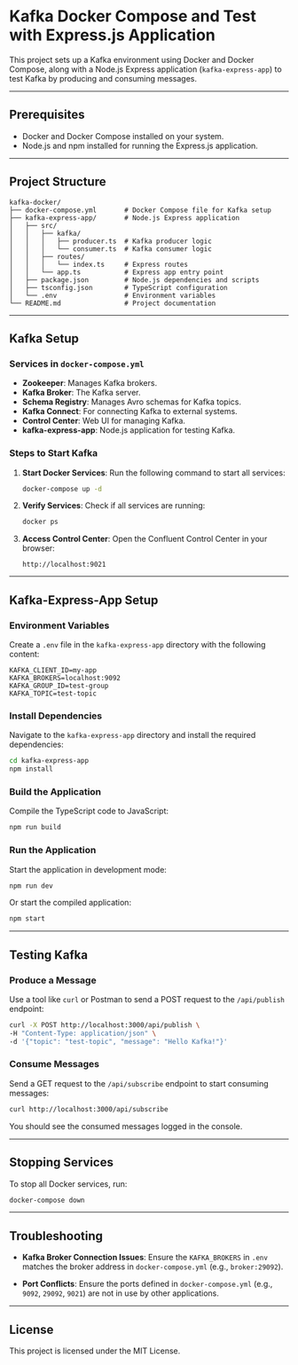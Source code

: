 # Kafka Docker Compose and Test with Express.js Application

This project sets up a Kafka environment using Docker and Docker Compose, along with a Node.js Express application (`kafka-express-app`) to test Kafka by producing and consuming messages.

---

## Prerequisites

- Docker and Docker Compose installed on your system.
- Node.js and npm installed for running the Express.js application.

---

## Project Structure

```
kafka-docker/
├── docker-compose.yml       # Docker Compose file for Kafka setup
├── kafka-express-app/       # Node.js Express application
│   ├── src/
│   │   ├── kafka/
│   │   │   ├── producer.ts  # Kafka producer logic
│   │   │   └── consumer.ts  # Kafka consumer logic
│   │   ├── routes/
│   │   │   └── index.ts     # Express routes
│   │   └── app.ts           # Express app entry point
│   ├── package.json         # Node.js dependencies and scripts
│   ├── tsconfig.json        # TypeScript configuration
│   └── .env                 # Environment variables
└── README.md                # Project documentation
```

---

## Kafka Setup

### Services in `docker-compose.yml`

- **Zookeeper**: Manages Kafka brokers.
- **Kafka Broker**: The Kafka server.
- **Schema Registry**: Manages Avro schemas for Kafka topics.
- **Kafka Connect**: For connecting Kafka to external systems.
- **Control Center**: Web UI for managing Kafka.
- **kafka-express-app**: Node.js application for testing Kafka.

### Steps to Start Kafka

1. **Start Docker Services**:
   Run the following command to start all services:
   ```bash
   docker-compose up -d
   ```

2. **Verify Services**:
   Check if all services are running:
   ```bash
   docker ps
   ```

3. **Access Control Center**:
   Open the Confluent Control Center in your browser:
   ```
   http://localhost:9021
   ```

---

## Kafka-Express-App Setup

### Environment Variables

Create a `.env` file in the `kafka-express-app` directory with the following content:

```env
KAFKA_CLIENT_ID=my-app
KAFKA_BROKERS=localhost:9092
KAFKA_GROUP_ID=test-group
KAFKA_TOPIC=test-topic
```

### Install Dependencies

Navigate to the `kafka-express-app` directory and install the required dependencies:

```bash
cd kafka-express-app
npm install
```

### Build the Application

Compile the TypeScript code to JavaScript:

```bash
npm run build
```

### Run the Application

Start the application in development mode:

```bash
npm run dev
```

Or start the compiled application:

```bash
npm start
```

---

## Testing Kafka

### Produce a Message

Use a tool like `curl` or Postman to send a POST request to the `/api/publish` endpoint:

```bash
curl -X POST http://localhost:3000/api/publish \
-H "Content-Type: application/json" \
-d '{"topic": "test-topic", "message": "Hello Kafka!"}'
```

### Consume Messages

Send a GET request to the `/api/subscribe` endpoint to start consuming messages:

```bash
curl http://localhost:3000/api/subscribe
```

You should see the consumed messages logged in the console.

---

## Stopping Services

To stop all Docker services, run:

```bash
docker-compose down
```

---

## Troubleshooting

- **Kafka Broker Connection Issues**:
  Ensure the `KAFKA_BROKERS` in `.env` matches the broker address in `docker-compose.yml` (e.g., `broker:29092`).

- **Port Conflicts**:
  Ensure the ports defined in `docker-compose.yml` (e.g., `9092`, `29092`, `9021`) are not in use by other applications.

---

## License

This project is licensed under the MIT License.

